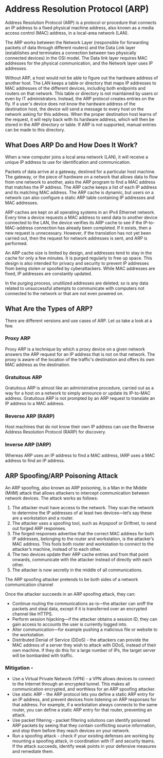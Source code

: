 # Address Resolution Protocol (ARP)

Address Resolution Protocol (ARP) is a protocol or procedure that connects an IP address to a fixed physical machine address, also known as a media access control (MAC) address, in a local-area network (LAN). 

The ARP works between the Network Layer (responsible for forwarding packets of data through different routers) and the Data Link layer (establishes and terminates a connection between two physically connected devices) in the OSI model. 
The Data link layer requires MAC addresses for the physical communication, and the Network layer uses IP addresses.

Without ARP, a host would not be able to figure out the hardware address of another host. The LAN keeps a table or directory that maps IP addresses to MAC addresses of the different devices, including both endpoints and routers on that network. This table or directory is not maintained by users or even by IT administrators. Instead, the ARP protocol creates entries on the fly. If a user's device does not know the hardware address of the destination host, the device will send a message to every host on the network asking for this address. When the proper destination host learns of the request, it will reply back with its hardware address, which will then be stored in the ARP directory or table.  If ARP is not supported, manual entries can be made to this directory. 

## What Does ARP Do and How Does It Work?
When a new computer joins a local area network (LAN), it will receive a unique IP address to use for identification and communication. 

Packets of data arrive at a gateway, destined for a particular host machine. The gateway, or the piece of hardware on a network that allows data to flow from one network to another, asks the ARP program to find a MAC address that matches the IP address. The ARP cache keeps a list of each IP address and its matching MAC address. The ARP cache is dynamic, but users on a network can also configure a static ARP table containing IP addresses and MAC addresses.

ARP caches are kept on all operating systems in an IPv4 Ethernet network. Every time a device requests a MAC address to send data to another device connected to the LAN, the device verifies its ARP cache to see if the IP-to-MAC-address connection has already been completed. If it exists, then a new request is unnecessary. However, if the translation has not yet been carried out, then the request for network addresses is sent, and ARP is performed.

An ARP cache size is limited by design, and addresses tend to stay in the cache for only a few minutes. It is purged regularly to free up space. This design is also intended for privacy and security to prevent IP addresses from being stolen or spoofed by cyberattackers. While MAC addresses are fixed, IP addresses are constantly updated.

In the purging process, unutilized addresses are deleted; so is any data related to unsuccessful attempts to communicate with computers not connected to the network or that are not even powered on.

## What Are the Types of ARP?
There are different versions and use cases of ARP. Let us take a look at a few.

### Proxy ARP
Proxy ARP is a technique by which a proxy device on a given network answers the ARP request for an IP address that is not on that network. The proxy is aware of the location of the traffic's destination and offers its own MAC address as the destination. 

### Gratuitous ARP
Gratuitous ARP is almost like an administrative procedure, carried out as a way for a host on a network to simply announce or update its IP-to-MAC address. Gratuitous ARP is not prompted by an ARP request to translate an IP address to a MAC address.

### Reverse ARP (RARP)
Host machines that do not know their own IP address can use the Reverse Address Resolution Protocol (RARP) for discovery.

### Inverse ARP (IARP)
Whereas ARP uses an IP address to find a MAC address, IARP uses a MAC address to find an IP address.

## ARP Spoofing/ARP Poisoning Attack
An ARP spoofing, also known as ARP poisoning, is a Man in the Middle (MitM) attack that allows attackers to intercept communication between network devices. The attack works as follows:

1. The attacker must have access to the network. They scan the network to determine the IP addresses of at least two devices⁠—let’s say these are a workstation and a router. 
2. The attacker uses a spoofing tool, such as Arpspoof or Driftnet, to send out forged ARP responses. 
3. The forged responses advertise that the correct MAC address for both IP addresses, belonging to the router and workstation, is the attacker’s MAC address. This fools both router and workstation to connect to the attacker’s machine, instead of to each other.
4. The two devices update their ARP cache entries and from that point onwards, communicate with the attacker instead of directly with each other.
5. The attacker is now secretly in the middle of all communications.

The ARP spoofing attacker pretends to be both sides of a network communication channel

Once the attacker succeeds in an ARP spoofing attack, they can:
* Continue routing the communications as-is⁠—the attacker can sniff the packets and steal data, except if it is transferred over an encrypted channel like HTTPS. 
* Perform session hijacking⁠—if the attacker obtains a session ID, they can gain access to accounts the user is currently logged into.
* Alter communication⁠—for example pushing a malicious file or website to the workstation.
* Distributed Denial of Service (DDoS)⁠ - the attackers can provide the MAC address of a server they wish to attack with DDoS, instead of their own machine. If they do this for a large number of IPs, the target server will be bombarded with traffic.

### Mitigation - 

* Use a Virtual Private Network (VPN)⁠ - a VPN allows devices to connect to the Internet through an encrypted tunnel. This makes all communication encrypted, and worthless for an ARP spoofing attacker.
* Use static ARP⁠ - the ARP protocol lets you define a static ARP entry for an IP address, and prevent devices from listening on ARP responses for that address. For example, if a workstation always connects to the same router, you can define a static ARP entry for that router, preventing an attack.
* Use packet filtering⁠ - packet filtering solutions can identify poisoned ARP packets by seeing that they contain conflicting source information, and stop them before they reach devices on your network.
* Run a spoofing attack⁠ - check if your existing defenses are working by mounting a spoofing attack, in coordination with IT and security teams. If the attack succeeds, identify weak points in your defensive measures and remediate them.